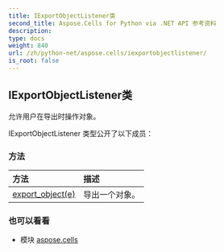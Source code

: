 ```yaml
---
title: IExportObjectListener类
second_title: Aspose.Cells for Python via .NET API 参考资料
description:
type: docs
weight: 840
url: /zh/python-net/aspose.cells/iexportobjectlistener/
is_root: false
---
```

## IExportObjectListener类
允许用户在导出时操作对象。



IExportObjectListener 类型公开了以下成员：

### 方法
|方法|描述|
| :- | :- |
| [export_object(e)](/cells/zh/python-net/aspose.cells/iexportobjectlistener/export_object/#ExportObjectEvent) |导出一个对象。|



### 也可以看看
* 模块 [aspose.cells](..)
